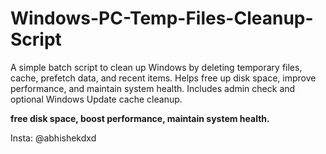 # Windows-PC-Temp-Files-Cleanup-Script
A simple batch script to clean up Windows by deleting temporary files, cache, prefetch data, and recent items. Helps free up disk space, improve performance, and maintain system health. Includes admin check and optional Windows Update cache cleanup.

**free disk space, boost performance, maintain system health.**

Insta: @abhishekdxd
